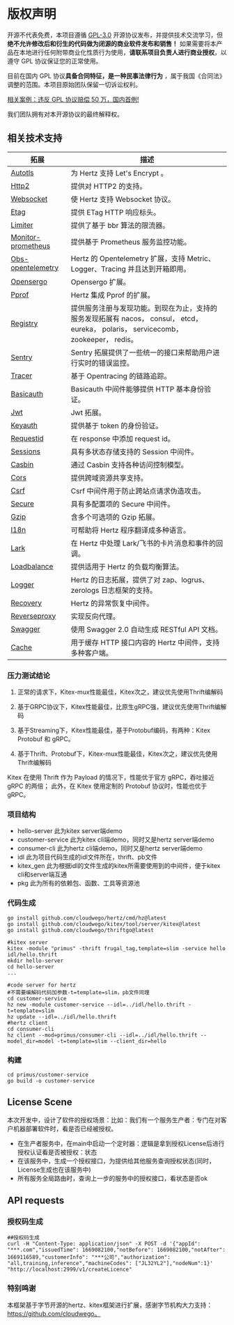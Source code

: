 # 版权声明

开源不代表免费，本项目遵循 [GPL-3.0](https://gitee.com/damon_one/primus/blob/master/LICENSE) 开源协议发布，并提供技术交流学习，但**绝不允许修改后和衍生的代码做为闭源的商业软件发布和销售！** 如果需要将本产品在本地进行任何附带商业化性质行为使用，**请联系项目负责人进行商业授权**，以遵守 GPL 协议保证您的正常使用。

目前在国内 GPL 协议**具备合同特征，是一种民事法律行为** ，属于我国《合同法》调整的范围。本项目原始团队保留一切诉讼权利。

[相关案例：违反 GPL 协议赔偿 50 万，国内首例!](https://mp.weixin.qq.com/s/YQ6sNjbDS-P7BViLZIsaoA)

我们团队拥有对本开源协议的最终解释权。


## 相关技术支持

| 拓展                                                                                                 | 描述                                                                                                |
|----------------------------------------------------------------------------------------------------|---------------------------------------------------------------------------------------------------|
| [Autotls](https://github.com/hertz-contrib/autotls)                                                | 为 Hertz 支持 Let's Encrypt 。                                                                        |
| [Http2](https://github.com/hertz-contrib/http2)                                                    | 提供对 HTTP2 的支持。                                                                                    |
| [Websocket](https://github.com/hertz-contrib/websocket)                                            | 使 Hertz 支持 Websocket 协议。                                                                          |
| [Etag](https://github.com/hertz-contrib/etag)                                                      | 提供 ETag HTTP 响应标头。                                                                                |
| [Limiter](https://github.com/hertz-contrib/limiter)                                                | 提供了基于 bbr 算法的限流器。                                                                                 |
| [Monitor-prometheus](https://github.com/hertz-contrib/monitor-prometheus)                          | 提供基于 Prometheus 服务监控功能。                                                                           |
| [Obs-opentelemetry](https://github.com/hertz-contrib/obs-opentelemetry)                            | Hertz 的 Opentelemetry 扩展，支持 Metric、Logger、Tracing 并且达到开箱即用。                                       |
| [Opensergo](https://github.com/hertz-contrib/opensergo)                                            | Opensergo 扩展。                                                                                     |
| [Pprof](https://github.com/hertz-contrib/pprof)                                                    | Hertz 集成 Pprof 的扩展。                                                                               |
| [Registry](https://github.com/hertz-contrib/registry)                                              | 提供服务注册与发现功能。到现在为止，支持的服务发现拓展有 nacos， consul， etcd， eureka， polaris， servicecomb， zookeeper， redis。 |
| [Sentry](https://github.com/hertz-contrib/hertzsentry)                                             | Sentry 拓展提供了一些统一的接口来帮助用户进行实时的错误监控。                                                                |
| [Tracer](https://github.com/hertz-contrib/tracer)                                                  | 基于 Opentracing 的链路追踪。                                                                             |
| [Basicauth](https://github.com/cloudwego/hertz/tree/develop/pkg/app/middlewares/server/basic_auth) | Basicauth 中间件能够提供 HTTP 基本身份验证。                                                                    |
| [Jwt](https://github.com/hertz-contrib/jwt)                                                        | Jwt 拓展。                                                                                           |
| [Keyauth](https://github.com/hertz-contrib/keyauth)                                                | 提供基于 token 的身份验证。                                                                                 |
| [Requestid](https://github.com/hertz-contrib/requestid)                                            | 在 response 中添加 request id。                                                                        |
| [Sessions](https://github.com/hertz-contrib/sessions)                                              | 具有多状态存储支持的 Session 中间件。                                                                           |
| [Casbin](https://github.com/hertz-contrib/casbin)                                                  | 通过 Casbin 支持各种访问控制模型。                                                                             |
| [Cors](https://github.com/hertz-contrib/cors)                                                      | 提供跨域资源共享支持。                                                                                       |
| [Csrf](https://github.com/hertz-contrib/csrf)                                                      | Csrf 中间件用于防止跨站点请求伪造攻击。                                                                            |
| [Secure](https://github.com/hertz-contrib/secure)                                                  | 具有多配置项的 Secure 中间件。                                                                               |
| [Gzip](https://github.com/hertz-contrib/gzip)                                                      | 含多个可选项的 Gzip 拓展。                                                                                  |
| [I18n](https://github.com/hertz-contrib/i18n)                                                      | 可帮助将 Hertz 程序翻译成多种语言。                                                                             |
| [Lark](https://github.com/hertz-contrib/lark-hertz)                                                | 在 Hertz 中处理 Lark/飞书的卡片消息和事件的回调。                                                                   |
| [Loadbalance](https://github.com/hertz-contrib/loadbalance)                                        | 提供适用于 Hertz 的负载均衡算法。                                                                              |
| [Logger](https://github.com/hertz-contrib/logger)                                                  | Hertz 的日志拓展，提供了对 zap、logrus、zerologs 日志框架的支持。                                                     |
| [Recovery](https://github.com/cloudwego/hertz/tree/develop/pkg/app/middlewares/server/recovery)    | Hertz 的异常恢复中间件。                                                                                   |
| [Reverseproxy](https://github.com/hertz-contrib/reverseproxy)                                      | 实现反向代理。                                                                                           |
| [Swagger](https://github.com/hertz-contrib/swagger)                                                | 使用 Swagger 2.0 自动生成 RESTful API 文档。                                                               |
| [Cache](https://github.com/hertz-contrib/cache)                                                    | 用于缓存 HTTP 接口内容的 Hertz 中间件，支持多种客户端。                                                                |


### 压力测试结论

1. 正常的请求下，Kitex-mux性能最佳，Kitex次之，建议优先使用Thrift编解码

2. 基于GRPC协议下，Kitex性能最佳，比原生gRPC强，建议优先使用Thrift编解码

3. 基于Streaming下，Kitex性能最佳，基于Protobuf编码，有两种：Kitex Protobuf 和 gRPC。

4. 基于Thrift、Protobuf下，Kitex-mux性能最佳，Kitex次之，建议优先使用Thrift编解码

Kitex 在使用 Thrift 作为 Payload 的情况下，性能优于官方 gRPC，吞吐接近 gRPC 的两倍；
此外，在 Kitex 使用定制的 Protobuf 协议时，性能也优于 gRPC。

### 项目结构

- hello-server 此为kitex server端demo
- customer-service 此为kitex cli端demo，同时又是hertz server端demo
- consumer-cli 此为hertz cli端demo，同时又是hertz server端demo
- idl 此为项目代码生成的idl文件所在，thrift、pb文件
- kitex_gen 此为根据idl的文件生成的kitex所需要使用到的中间件，便于kitex cli和server端互通
- pkg 此为所有的依赖包、函数、工具等资源池

### 代码生成

```shell
go install github.com/cloudwego/hertz/cmd/hz@latest
go install github.com/cloudwego/kitex/tool/server/kitex@latest
go install github.com/cloudwego/thriftgo@latest

#kitex server
kitex -module "primus" -thrift frugal_tag,template=slim -service hello idl/hello.thrift
mkdir hello-server
cd hello-server
...

#code server for hertz
#不需要编解码代码加参数-t=template=slim，pb文件同理
cd customer-service
hz new -module customer-service --idl=../idl/hello.thrift -t=template=slim
hz update --idl=../idl/hello.thrift
#hertz client
cd consumer-cli
hz client --mod=primus/consumer-cli --idl=../idl/hello.thrift --model_dir=model -t=template=slim --client_dir=hello
```

### 构建

```
cd primus/customer-service
go build -o customer-service
```

## License Scene

本次开发中，设计了软件的授权场景：比如：我们有一个服务生产者：专门在对客户机器部署软件时，看是否已经被授权。
- 在生产者服务中，在main中启动一个定时器：逻辑是拿到授权License后进行授权认证看是否被授权：状态
- 在该服务中，生成一个授权接口，为提供给其他服务查询授权状态(同时，License生成也在该服务中) 
- 所有服务全局路由时，查询上一步的服务中的授权接口，看状态是否ok


## API requests

### 授权码生成
```shell
##授权码生成
curl -H "Content-Type: application/json" -X POST -d '{"appId": "***.com","issuedTime": 1669082100,"notBefore": 1669082100,"notAfter": 1669116589,"customerInfo": "***公司","authorization": "all,training,inference","machineCodes": ["JL32YL2"],"nodeNum":1}' "http://localhost:2999/v1/createLicence"
```

### 特别鸣谢

本框架基于字节开源的hertz、kitex框架进行扩展，感谢字节机构大力支持：https://github.com/cloudwego。